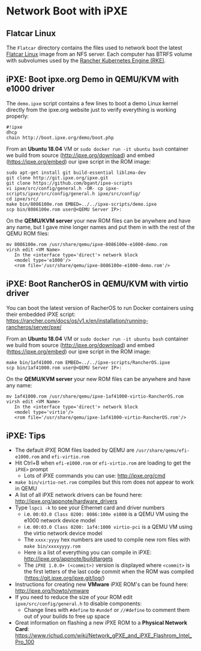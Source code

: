 # Network Boot with iPXE

## Flatcar Linux

The `Flatcar` directory contains the files used to network boot the latest [Flatcar Linux](https://www.flatcar-linux.org/) image from an NFS server. Each computer has BTRFS volume with subvolumes used by the [Rancher Kubernetes Engine (RKE)](https://rancher.com/products/rke).

## iPXE: Boot ipxe.org Demo in QEMU/KVM with e1000 driver

The `demo.ipxe` script contains a few lines to boot a demo Linux kernel directly from the ipxe.org website just to verify everything is working properly:
```
#!ipxe
dhcp
chain http://boot.ipxe.org/demo/boot.php
```

From an **Ubuntu 18.04** VM or `sudo docker run -it ubuntu bash` container we build from source (http://ipxe.org/download) and embed (https://ipxe.org/embed) our ipxe script in the ROM image:
```
sudo apt-get install git build-essential liblzma-dev
git clone http://git.ipxe.org/ipxe.git
git clone https://github.com/bgant/ipxe-scripts
vi ipxe/src/config/general.h -OR- cp ipxe-scripts/ipxe/src/config/general.h ipxe/src/config/
cd ipxe/src/
make bin/8086100e.rom EMBED=../../ipxe-scripts/demo.ipxe
scp bin/8086100e.rom user@<QEMU Server IP>:
```
On the **QEMU/KVM server** your new ROM files can be anywhere and have any name, but I gave mine longer names and put them in with the rest of the QEMU ROM files:
```
mv 8086100e.rom /usr/share/qemu/ipxe-8086100e-e1000-demo.rom
virsh edit <VM Name>
   In the <interface type='direct'> network block
   <model type='e1000'/> 
   <rom file='/usr/share/qemu/ipxe-8086100e-e1000-demo.rom'/>
```

## iPXE: Boot RancherOS in QEMU/KVM with virtio driver

You can boot the latest version of RacherOS to run Docker containers using their embedded iPXE script:<br>
https://rancher.com/docs/os/v1.x/en/installation/running-rancheros/server/pxe/

From an **Ubuntu 18.04** VM or `sudo docker run -it ubuntu bash` container we build from source (http://ipxe.org/download) and embed (https://ipxe.org/embed) our ipxe script in the ROM image:
```
make bin/1af41000.rom EMBED=../../ipxe-scripts/RancherOS.ipxe
scp bin/1af41000.rom user@<QEMU Server IP>:
```

On the **QEMU/KVM server** your new ROM files can be anywhere and have any name:
```
mv 1af41000.rom /usr/share/qemu/ipxe-1af41000-virtio-RancherOS.rom
virsh edit <VM Name>
   In the <interface type='direct'> network block
   <model type='virtio'/> 
   <rom file='/usr/share/qemu/ipxe-1af41000-virtio-RancherOS.rom'/>
```

## iPXE: Tips
* The default iPXE ROM files loaded by QEMU are `/usr/share/qemu/efi-e1000.rom` and `efi-virtio.rom`
* Hit Ctrl+B when `efi-e1000.rom` or `efi-virtio.rom` are loading to get the `iPXE>` prompt
  * Lots of iPXE commands you can use: http://ipxe.org/cmd
* `make bin/virtio-net.rom` compiles but this rom does not appear to work in QEMU
* A list of all iPXE network drivers can be found here: http://ipxe.org/appnote/hardware_drivers
* Type `lspci -k` to see your Ethernet card and driver numbers
  * i.e. `00:03.0 Class 0200: 8086:100e e1000` is a QEMU VM using the e1000 network device model
  * i.e. `00:03.0 Class 0200: 1af4:1000 virtio-pci` is a QEMU VM using the virtio network device model
  * The `xxxx:yyyy` hex numbers are used to compile new rom files with `make bin/xxxxyyyy.rom` 
  * Here is a list of everything you can compile in iPXE: http://ipxe.org/appnote/buildtargets
  * The `iPXE 1.0.0+ (<commit>)` version is displayed where `<commit>` is the first letters of the last code commit when the ROM was compiled (https://git.ipxe.org/ipxe.git/log/)
* Instructions for creating new **VMware** iPXE ROM's can be found here: http://ipxe.org/howto/vmware 
* If you need to reduce the size of your ROM edit `ipxe/src/config/general.h` to disable components:
  * Change lines with `#define` to `#undef` or `//#define` to comment them out of your builds to free up space
* Great information on flashing a new iPXE ROM to a **Physical Network Card**:<br>https://www.richud.com/wiki/Network_gPXE_and_iPXE_Flashrom_Intel_Pro_100

